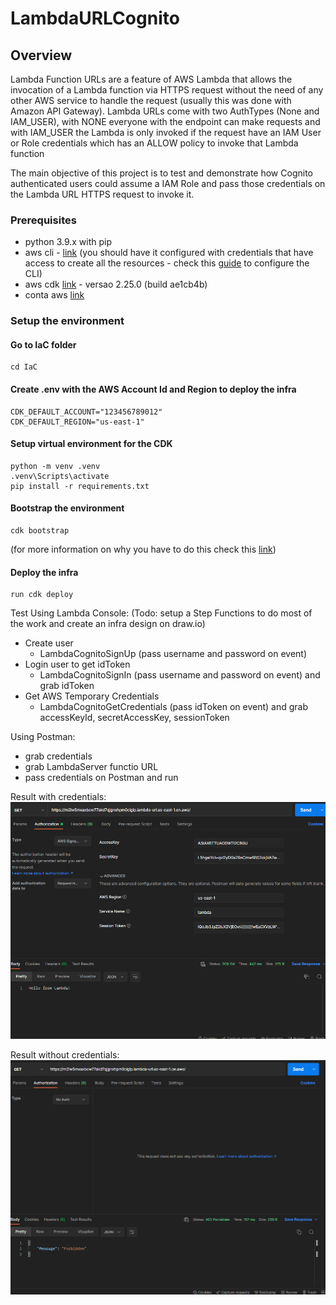 # LambdaURLCognito

## Overview
Lambda Function URLs are a feature of AWS Lambda that allows the invocation of a Lambda function
via HTTPS request without the need of any other AWS service to handle the request (usually this was done with Amazon API Gateway).
Lambda URLs come with two AuthTypes (None and IAM_USER), with NONE everyone with the endpoint can make requests and 
with IAM_USER the Lambda is only invoked if the request have an IAM User or Role credentials which has an ALLOW policy to invoke
that Lambda function


The main objective of this project is to test and demonstrate how Cognito authenticated 
users could assume a IAM Role and pass those credentials on the Lambda URL HTTPS request to invoke it.


### Prerequisites
- python 3.9.x with pip
- aws cli - [link](https://aws.amazon.com/cli/) (you should have it configured with credentials that have access to create all the resources - check this [guide](https://docs.aws.amazon.com/cli/latest/userguide/cli-chap-configure.html) to configure the CLI)
- aws cdk [link](https://docs.aws.amazon.com/cdk/v2/guide/home.html) - versao 2.25.0 (build ae1cb4b)
- conta aws [link](https://aws.amazon.com/)



### Setup the environment
#### Go to IaC folder
```shell
cd IaC
```

#### Create .env with the AWS Account Id and Region to deploy the infra
```dotenv
CDK_DEFAULT_ACCOUNT="123456789012"
CDK_DEFAULT_REGION="us-east-1"
```

#### Setup virtual environment for the CDK
```shell
python -m venv .venv
.venv\Scripts\activate
pip install -r requirements.txt
```

#### Bootstrap the environment 
```shell
cdk bootstrap
```
(for more information on why you have to do this check this [link](https://docs.aws.amazon.com/cdk/v2/guide/bootstrapping.html))


#### Deploy the infra
```shell
run cdk deploy
```


Test Using Lambda Console: (Todo: setup a Step Functions to do most of the work and create an infra design on draw.io)
- Create user 
  - LambdaCognitoSignUp (pass username and password on event)
- Login user to get idToken
  - LambdaCognitoSignIn (pass username and password on event) and grab idToken
- Get AWS Temporary Credentials
  - LambdaCognitoGetCredentials (pass idToken on event) and grab accessKeyId, secretAccessKey, sessionToken

Using Postman:
- grab credentials
- grab LambdaServer functio URL
- pass credentials on Postman and run

Result with credentials:
![img.png](docs_assets/postman_success.png)

Result without credentials:
![img_1.png](docs_assets/postman_fail.png)